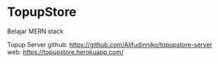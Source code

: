 # TopupStore

Belajar MERN stack

Topup Server 
github: https://github.com/Alifudinniko/topupstore-server
<br/>
web: https://topupstore.herokuapp.com/
